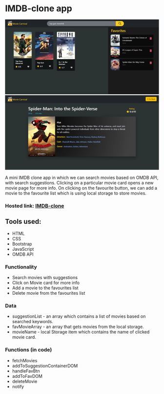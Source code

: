 # IMDB-clone app

![](images/home_page.png)
![](images/movie_page.png)


A mini IMDB clone app in which we can search movies based on OMDB API, with search suggestions. 
Clicking on a particular movie card opens a new movie page for more info.
On clicking on the favourite button, we can add a movie to the favourite list which is using local storage to store movies.  

### Hosted link: [IMDB-clone](https://shreyash010.github.io/IMDB-miniclone/)

## Tools used:
* HTML
* CSS
* Bootstrap
* JavaScript
* OMDB API

### Functionality
* Search movies with suggestions
* Click on Movie card for more info
* Add a movie to the favourites list
* Delete movie from the favourites list

### Data
* suggestionList - an array which contains a list of movies based on searched keywords.
* favMovieArray - an array that gets movies from the local storage. 
* movieName - local Storage item which contains the name of clicked movie card.

### Functions (in code)
* fetchMovies
* addToSuggestionContainerDOM
* handleFavBtn
* addToFavDOM
* deleteMovie
* notify
